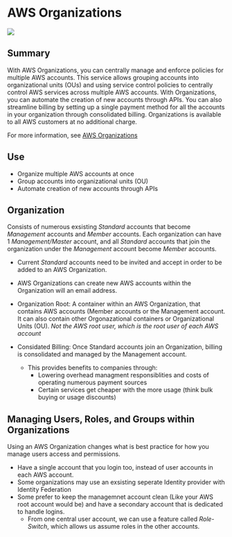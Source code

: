# AWS Organizations

![](https://explore.skillbuilder.aws/files/a/w/aws_prod1_docebosaas_com/1721149200/GkyF8Mg8z4_WVdL503GbNw/tincan/1795780_1704469401_o_1hjd4l7tc11hedc913i09dklbhj_zip/assets/IT8qs9OpLqKemLQo_Ujpjq99HbaJwB8WF.jpg)
## Summary

With AWS Organizations, you can centrally manage and enforce policies for multiple AWS accounts. This service allows grouping accounts into organizational units (OUs) and using service control policies to centrally control AWS services across multiple AWS accounts. With Organizations, you can automate the creation of new accounts through APIs. You can also streamline billing by setting up a single payment method for all the accounts in your organization through consolidated billing. Organizations is available to all AWS customers at no additional charge.

For more information, see [AWS Organizations](https://aws.amazon.com/organizations/)

## Use 

- Organize multiple AWS accounts at once
- Group accounts into organizational units (OU)
- Automate creation of new accounts through APIs


## Organization

Consists of numerous exsisting *Standard* accounts that become *Management* accounts and *Member* accounts. Each organization can have 1 *Management/Master* account, and all *Standard* accounts that join the organization under the *Management* account become *Member* accounts. 

  - Current *Standard* accounts need to be invited and accept in order to be added to an AWS Organization.
  - AWS Organizations can create new AWS accounts within the Organization will an email address. 

- Organization Root: A container within an AWS Organization, that contains AWS accounts (Member accounts or the Management account. It can also contain other Orgonazational containers or Organizational Units (OU). *Not the AWS root user, which is the root user of each AWS account*

- Considated Billing: Once Standard accounts join an Organization, billing is consolidated and managed by the Management account.
  - This provides benefits to companies through:
    - Lowering overhead managment responsiblities and costs of operating numerous payment sources
    - Certain services get cheaper with the more usage (think bulk buying or usage discounts)
   
## Managing Users, Roles, and Groups within Organizations

Using an AWS Organization changes what is best practice for how you manage users access and permissions. 

- Have a single account that you login too, instead of user accounts in each AWS account.
- Some organizations may use an exsisting seperate Identity provider with Identity Federation
- Some prefer to keep the managemnet account clean (Like your AWS root account would be) and have a secondary account that is dedicated to handle logins.
  - From one central user account, we can use a feature called *Role-Switch*, which allows us assume roles in the other accounts.
 


   
